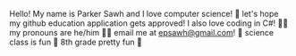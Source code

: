 Hello! My name is Parker Sawh and I love computer science! 👋
let's hope my github education application gets approved!
I also love coding in C#! 🧑‍💻
my pronouns are he/him 🙍‍♂️
email me at epsawh@gmail.com! 📨
science class is fun 🧪
 8th grade pretty fun 🏫

